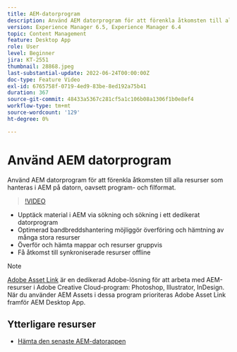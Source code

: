 ```yaml
---
title: AEM-datorprogram
description: Använd AEM datorprogram för att förenkla åtkomsten till alla resurser som hanteras i AEM på datorn, oavsett program- och filformat.
version: Experience Manager 6.5, Experience Manager 6.4
topic: Content Management
feature: Desktop App
role: User
level: Beginner
jira: KT-2551
thumbnail: 28868.jpeg
last-substantial-update: 2022-06-24T00:00:00Z
doc-type: Feature Video
exl-id: 6765758f-0719-4ed9-83be-8ed192a75b41
duration: 367
source-git-commit: 48433a5367c281cf5a1c106b08a1306f1b0e8ef4
workflow-type: tm+mt
source-wordcount: '129'
ht-degree: 0%

---
```


# Använd AEM datorprogram

Använd AEM datorprogram för att förenkla åtkomsten till alla resurser som hanteras i AEM på datorn, oavsett program- och filformat.

>[!VIDEO](https://video.tv.adobe.com/v/28868?quality=12&learn=on)

+ Upptäck material i AEM via sökning och sökning i ett dedikerat datorprogram
+ Optimerad bandbreddshantering möjliggör överföring och hämtning av många stora resurser
+ Överför och hämta mappar och resurser gruppvis
+ Få åtkomst till synkroniserade resurser offline

>[!NOTE]
>
> [Adobe Asset Link](./adobe-asset-link.md) är en dedikerad Adobe-lösning för att arbeta med AEM-resurser i Adobe Creative Cloud-program: Photoshop, Illustrator, InDesign. När du använder AEM Assets i dessa program prioriteras Adobe Asset Link framför AEM Desktop App.

## Ytterligare resurser

+ [Hämta den senaste AEM-datorappen](https://experienceleague.adobe.com/docs/experience-manager-desktop-app/using/release-notes.html?lang=sv-SE)
